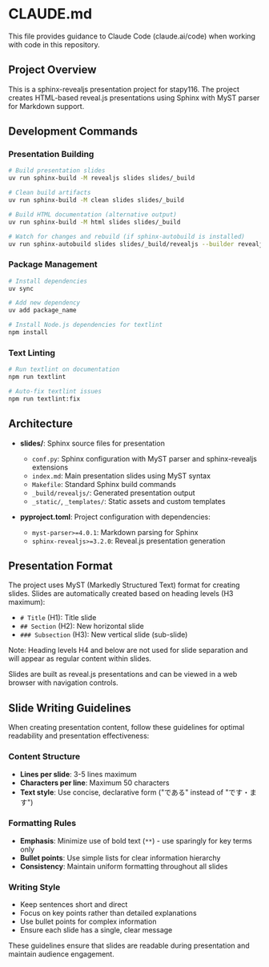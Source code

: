 # CLAUDE.md

This file provides guidance to Claude Code (claude.ai/code) when working with code in this repository.

## Project Overview

This is a sphinx-revealjs presentation project for stapy116. The project creates HTML-based reveal.js presentations using Sphinx with MyST parser for Markdown support.

## Development Commands

### Presentation Building
```bash
# Build presentation slides
uv run sphinx-build -M revealjs slides slides/_build

# Clean build artifacts
uv run sphinx-build -M clean slides slides/_build

# Build HTML documentation (alternative output)
uv run sphinx-build -M html slides slides/_build

# Watch for changes and rebuild (if sphinx-autobuild is installed)
uv run sphinx-autobuild slides slides/_build/revealjs --builder revealjs
```

### Package Management
```bash
# Install dependencies
uv sync

# Add new dependency
uv add package_name

# Install Node.js dependencies for textlint
npm install
```

### Text Linting
```bash
# Run textlint on documentation
npm run textlint

# Auto-fix textlint issues
npm run textlint:fix
```

## Architecture

- **slides/**: Sphinx source files for presentation
  - `conf.py`: Sphinx configuration with MyST parser and sphinx-revealjs extensions
  - `index.md`: Main presentation slides using MyST syntax
  - `Makefile`: Standard Sphinx build commands
  - `_build/revealjs/`: Generated presentation output
  - `_static/`, `_templates/`: Static assets and custom templates

- **pyproject.toml**: Project configuration with dependencies:
  - `myst-parser>=4.0.1`: Markdown parsing for Sphinx
  - `sphinx-revealjs>=3.2.0`: Reveal.js presentation generation

## Presentation Format

The project uses MyST (Markedly Structured Text) format for creating slides. Slides are automatically created based on heading levels (H3 maximum):

- `# Title` (H1): Title slide
- `## Section` (H2): New horizontal slide
- `### Subsection` (H3): New vertical slide (sub-slide)

Note: Heading levels H4 and below are not used for slide separation and will appear as regular content within slides.

Slides are built as reveal.js presentations and can be viewed in a web browser with navigation controls.

## Slide Writing Guidelines

When creating presentation content, follow these guidelines for optimal readability and presentation effectiveness:

### Content Structure
- **Lines per slide**: 3-5 lines maximum
- **Characters per line**: Maximum 50 characters
- **Text style**: Use concise, declarative form ("である" instead of "です・ます")

### Formatting Rules
- **Emphasis**: Minimize use of bold text (`**`) - use sparingly for key terms only
- **Bullet points**: Use simple lists for clear information hierarchy
- **Consistency**: Maintain uniform formatting throughout all slides

### Writing Style
- Keep sentences short and direct
- Focus on key points rather than detailed explanations
- Use bullet points for complex information
- Ensure each slide has a single, clear message

These guidelines ensure that slides are readable during presentation and maintain audience engagement.
